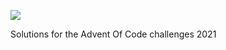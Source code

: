 ![](https://img.shields.io/badge/stars%20⭐-16-yellow)


Solutions for the Advent Of Code challenges 2021
